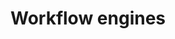 ---
type: docs
title: "Workflow engines"
linkTitle: "Workflow"
weight: 100
description: Expose workflows as APIs with HTTP and Dapr SDK support
---